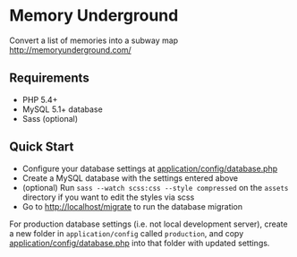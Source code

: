 # Memory Underground

Convert a list of memories into a subway map http://memoryunderground.com/

## Requirements

* PHP 5.4+
* MySQL 5.1+ database
* Sass (optional)

## Quick Start

* Configure your database settings at [application/config/database.php](application/config/database.php)
* Create a MySQL database with the settings entered above
* (optional) Run `sass --watch scss:css --style compressed` on the `assets` directory if you want to edit the styles via scss
* Go to [http://localhost/migrate](http://localhost/migrate) to run the database migration

For production database settings (i.e. not local development server), create a new folder in `application/config` called `production`, and copy [application/config/database.php](application/config/database.php) into that folder with updated settings.
